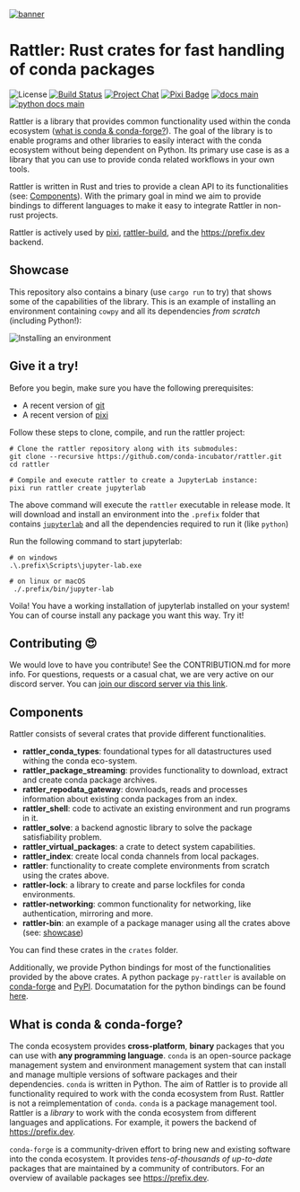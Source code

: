 <a href="https://github.com/conda-incubator/rattler/">
    <picture>
      <source srcset="https://github.com/conda-incubator/rattler/assets/4995967/8f5a9786-f75c-4b55-8043-69c551b22459" type="image/webp">
      <source srcset="https://github.com/conda-incubator/rattler/assets/4995967/7bb44c97-e77a-452f-9a00-431b7c89e136" type="image/png">
      <img src="https://github.com/conda-incubator/rattler/assets/4995967/7bb44c97-e77a-452f-9a00-431b7c89e136" alt="banner">
    </picture>
</a>

# Rattler: Rust crates for fast handling of conda packages

![License][license-badge]
[![Build Status][build-badge]][build]
[![Project Chat][chat-badge]][chat-url]
[![Pixi Badge][pixi-badge]][pixi-url]
[![docs main][docs-main-badge]][docs-main]
[![python docs main][py-docs-main-badge]][py-docs-main]

[license-badge]: https://img.shields.io/badge/license-BSD--3--Clause-blue?style=flat-square
[build-badge]: https://img.shields.io/github/actions/workflow/status/conda-incubator/rattler/rust-compile.yml?style=flat-square&branch=main
[build]: https://github.com/conda-incubator/rattler/actions
[chat-badge]: https://img.shields.io/discord/1082332781146800168.svg?label=&logo=discord&logoColor=ffffff&color=7389D8&labelColor=6A7EC2&style=flat-square
[chat-url]: https://discord.gg/kKV8ZxyzY4
[docs-main-badge]: https://img.shields.io/badge/rust_docs-main-yellow.svg?style=flat-square
[docs-main]: https://conda-incubator.github.io/rattler
[py-docs-main-badge]: https://img.shields.io/badge/python_docs-main-yellow.svg?style=flat-square
[py-docs-main]: https://conda-incubator.github.io/rattler/py-rattler
[pixi-badge]:https://img.shields.io/endpoint?url=https://raw.githubusercontent.com/prefix-dev/pixi/main/assets/badge/v0.json
[pixi-url]: https://pixi.sh

Rattler is a library that provides common functionality used within the conda ecosystem ([what is conda & conda-forge?](#what-is-conda--conda-forge)).
The goal of the library is to enable programs and other libraries to easily interact with the conda ecosystem without being dependent on Python.
Its primary use case is as a library that you can use to provide conda related workflows in your own tools.

Rattler is written in Rust and tries to provide a clean API to its functionalities (see: [Components](#components)). 
With the primary goal in mind we aim to provide bindings to different languages to make it easy to integrate Rattler in non-rust projects.

Rattler is actively used by [pixi](https://github.com/prefix-dev/pixi), [rattler-build](https://github.com/prefix-dev/rattler-build), and the https://prefix.dev backend.

## Showcase

This repository also contains a binary (use `cargo run` to try) that shows some of the capabilities of the library.
This is an example of installing an environment containing `cowpy` and all its dependencies _from scratch_ (including Python!):

![Installing an environment](https://github.com/conda-incubator/rattler/assets/4995967/c7946f6e-28a9-41ef-8836-ef4b4c94d273)

## Give it a try!

Before you begin, make sure you have the following prerequisites:
- A recent version of [git](https://git-scm.com/book/en/v2/Getting-Started-Installing-Git)
- A recent version of [pixi](https://github.com/prefix-dev/pixi)

Follow these steps to clone, compile, and run the rattler project:
```shell
# Clone the rattler repository along with its submodules:
git clone --recursive https://github.com/conda-incubator/rattler.git
cd rattler

# Compile and execute rattler to create a JupyterLab instance:
pixi run rattler create jupyterlab
```

The above command will execute the `rattler` executable in release mode.
It will download and install an environment into the `.prefix` folder that contains [`jupyterlab`](https://jupyterlab.readthedocs.io/en/stable/getting_started/overview.html) and all the dependencies required to run it (like `python`)

Run the following command to start jupyterlab:

```shell
# on windows
.\.prefix\Scripts\jupyter-lab.exe

# on linux or macOS
 ./.prefix/bin/jupyter-lab
```

Voila! 
You have a working installation of jupyterlab installed on your system! 
You can of course install any package you want this way. 
Try it!

## Contributing 😍

We would love to have you contribute! 
See the CONTRIBUTION.md for more info. For questions, requests or a casual chat, we are very active on our discord server. 
You can [join our discord server via this link][chat-url].


## Components

Rattler consists of several crates that provide different functionalities. 

* **rattler_conda_types**: foundational types for all datastructures used withing the conda eco-system.
* **rattler_package_streaming**: provides functionality to download, extract and create conda package archives.  
* **rattler_repodata_gateway**: downloads, reads and processes information about existing conda packages from an index.
* **rattler_shell**: code to activate an existing environment and run programs in it.
* **rattler_solve**: a backend agnostic library to solve the package satisfiability problem.
* **rattler_virtual_packages**: a crate to detect system capabilities.
* **rattler_index**: create local conda channels from local packages.
* **rattler**: functionality to create complete environments from scratch using the crates above.
* **rattler-lock**: a library to create and parse lockfiles for conda environments.
* **rattler-networking**: common functionality for networking, like authentication, mirroring and more.
* **rattler-bin**: an example of a package manager using all the crates above (see: [showcase](#showcase))

You can find these crates in the `crates` folder.

Additionally, we provide Python bindings for most of the functionalities provided by the above crates.
A python package `py-rattler` is available on [conda-forge](https://prefix.dev/channels/conda-forge/packages/py-rattler) and [PyPI](https://pypi.org/project/py-rattler/).
Documatation for the python bindings can be found [here](https://conda-incubator.github.io/rattler/py-rattler).

## What is conda & conda-forge?

The conda ecosystem provides **cross-platform**, **binary** packages that you can use with **any programming language**.
`conda` is an open-source package management system and environment management system that can install and manage multiple versions of software packages and their dependencies.
`conda` is written in Python.
The aim of Rattler is to provide all functionality required to work with the conda ecosystem from Rust.
Rattler is not a reimplementation of `conda`.
`conda` is a package management tool.
Rattler is a _library_ to work with the conda ecosystem from different languages and applications.
For example, it powers the backend of https://prefix.dev.

`conda-forge` is a community-driven effort to bring new and existing software into the conda ecosystem.
It provides _tens-of-thousands of up-to-date_ packages that are maintained by a community of contributors.
For an overview of available packages see https://prefix.dev.
